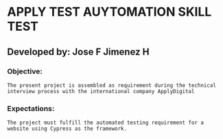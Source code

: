 # APPLY TEST AUYTOMATION SKILL TEST
## Developed by: Jose F Jimenez H

### Objective:
    The present project is assembled as requirement during the technical interview process with the international company ApplyDigital

### Expectations:
    The project must fulfill the automated testing requirement for a website using Cypress as the framework.

    

